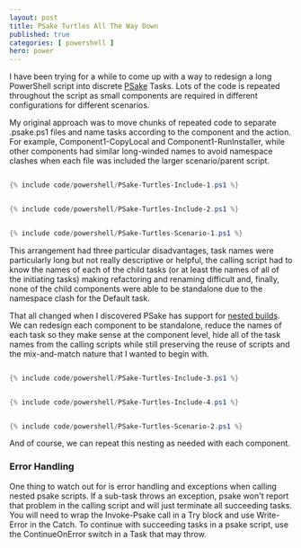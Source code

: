 ```yaml
---
layout: post
title: PSake Turtles All The Way Down
published: true 
categories: [ powershell ]
hero: power
---
```


I have been trying for a while to come up with a way to redesign a long PowerShell script into discrete 
<a href="https://github.com/psake/psake/">PSake</a> Tasks. Lots of the code is repeated throughout the script as 
small components are required in different configurations for different scenarios. 

My original approach was to move chunks of repeated code to separate .psake.ps1 files and name tasks according to 
the component and the action. For example, Component1-CopyLocal and Component1-RunInstaller, while other components had 
similar long-winded names to avoid namespace clashes when each file was included the larger scenario/parent script. 


```powershell

{% include code/powershell/PSake-Turtles-Include-1.ps1 %}

```

```powershell

{% include code/powershell/PSake-Turtles-Include-2.ps1 %}

```

```powershell

{% include code/powershell/PSake-Turtles-Scenario-1.ps1 %}

```

This arrangement had three particular disadvantages, task names were particularly long but not really descriptive or helpful, 
the calling script had to know the names of each of the child tasks (or at least the names of all of the initiating tasks) making 
refactoring and renaming difficult and, finally, none of the child components were able to be standalone due to the namespace clash 
for the Default task. 

That all changed when I discovered PSake has support for <a href="https://psake.readthedocs.io/en/latest/nested-build/">nested builds</a>. 
We can redesign each component to be standalone, reduce the names of each task so they make sense at the component level, hide all of the 
task names from the calling scripts while still preserving the reuse of scripts and the mix-and-match nature that I wanted to begin with. 

```powershell

{% include code/powershell/PSake-Turtles-Include-3.ps1 %}

```

```powershell

{% include code/powershell/PSake-Turtles-Include-4.ps1 %}

```

```powershell

{% include code/powershell/PSake-Turtles-Scenario-2.ps1 %}

```

And of course, we can repeat this nesting as needed with each component. 


### Error Handling

One thing to watch out for is error handling and exceptions when calling nested psake scripts. If a sub-task throws an exception, 
psake won't report that problem in the calling script and will just terminate all succeeding tasks. You will need to wrap the 
Invoke-Psake call in a Try block and use Write-Error in the Catch. To continue with succeeding tasks in a psake script, use 
the ContinueOnError switch in a Task that may throw.

